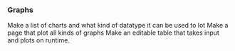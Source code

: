 ### Graphs
Make a list of charts and what kind of datatype it can be used to lot
Make a page that plot all kinds of graphs
Make an editable table that takes input and plots on runtime.
